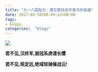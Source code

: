 ```yaml
---
title: "九一八国耻日：莫忘那些血不曾凉的英雄"
date: 2017-09-18T00:45:12+08:00
tags:
- blogs
categories:  "blogs" 
---
```



![](918.jpg)


**君不见,汉终军,弱冠系虏请长缨**

**君不见,班定远,绝域轻骑催战云!**